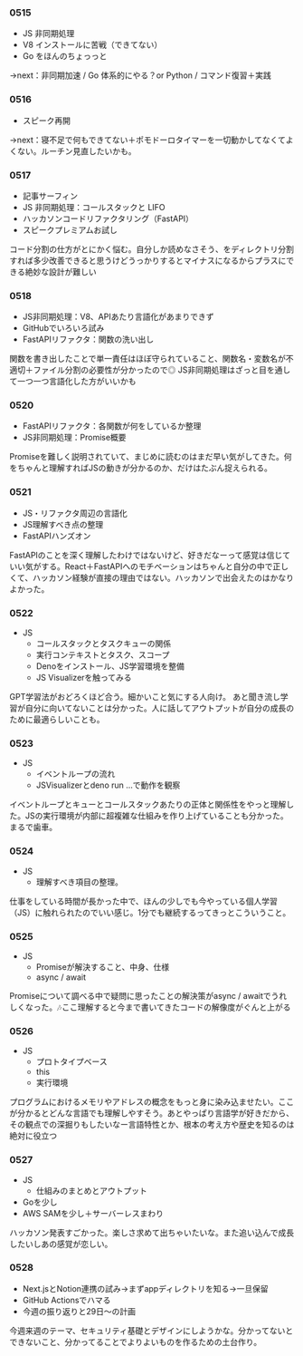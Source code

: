### 0515

- JS 非同期処理
- V8 インストールに苦戦（できてない）
- Go をほんのちょっっと

→next：非同期加速 / Go 体系的にやる？or Python / コマンド復習＋実践

### 0516

- スピーク再開

→next：寝不足で何もできてない＋ポモドーロタイマーを一切動かしてなくてよくない。ルーチン見直したいかも。

### 0517

- 記事サーフィン
- JS 非同期処理：コールスタックと LIFO
- ハッカソンコードリファクタリング（FastAPI）
- スピークプレミアムお試し

コード分割の仕方がとにかく悩む。自分しか読めなさそう、をディレクトリ分割すれば多少改善できると思うけどうっかりするとマイナスになるからプラスにできる絶妙な設計が難しい

### 0518

- JS非同期処理：V8、APIあたり言語化があまりできず
- GitHubでいろいろ試み
- FastAPIリファクタ：関数の洗い出し

関数を書き出したことで単一責任はほぼ守られていること、関数名・変数名が不適切＋ファイル分割の必要性が分かったので◎
JS非同期処理はざっと目を通して一つ一つ言語化した方がいいかも

### 0520

- FastAPIリファクタ：各関数が何をしているか整理
- JS非同期処理：Promise概要

Promiseを難しく説明されていて、まじめに読むのはまだ早い気がしてきた。何をちゃんと理解すればJSの動きが分かるのか、だけはたぶん捉えられる。

### 0521
- JS・リファクタ周辺の言語化
- JS理解すべき点の整理
- FastAPIハンズオン

FastAPIのことを深く理解したわけではないけど、好きだなーって感覚は信じていい気がする。React＋FastAPIへのモチベーションはちゃんと自分の中で正しくて、ハッカソン経験が直接の理由ではない。ハッカソンで出会えたのはかなりよかった。

### 0522
- JS
    - コールスタックとタスクキューの関係
    - 実行コンテキストとタスク、スコープ
    - Denoをインストール、JS学習環境を整備
    - JS Visualizerを触ってみる

GPT学習法がおどろくほど合う。細かいこと気にする人向け。
あと聞き流し学習が自分に向いてないことは分かった。人に話してアウトプットが自分の成長のために最適らしいことも。

### 0523
- JS
    - イベントループの流れ
    - JSVisualizerとdeno run ...で動作を観察

イベントループとキューとコールスタックあたりの正体と関係性をやっと理解した。JSの実行環境が内部に超複雑な仕組みを作り上げていることも分かった。まるで歯車。

### 0524
- JS
    - 理解すべき項目の整理。

仕事をしている時間が長かった中で、ほんの少しでも今やっている個人学習（JS）に触れられたのでいい感じ。1分でも継続するってきっとこういうこと。

### 0525
- JS
    - Promiseが解決すること、中身、仕様
    - async / await

Promiseについて調べる中で疑問に思ったことの解決策がasync / awaitでうれしくなった。🎶ここ理解すると今まで書いてきたコードの解像度がぐんと上がる

### 0526
- JS
    - プロトタイプベース
    - this
    - 実行環境

プログラムにおけるメモリやアドレスの概念をもっと身に染み込ませたい。ここが分かるとどんな言語でも理解しやすそう。あとやっぱり言語学が好きだから、その観点での深掘りもしたいなー言語特性とか、根本の考え方や歴史を知るのは絶対に役立つ

### 0527
- JS
    - 仕組みのまとめとアウトプット
- Goを少し
- AWS SAMを少し＋サーバーレスまわり

ハッカソン発表すごかった。楽しさ求めて出ちゃいたいな。また追い込んで成長したいしあの感覚が恋しい。

### 0528
- Next.jsとNotion連携の試み→まずappディレクトリを知る→一旦保留
- GitHub Actionsでハマる
- 今週の振り返りと29日〜の計画

今週来週のテーマ、セキュリティ基礎とデザインにしようかな。分かってないとできないこと、分かってることでよりよいものを作るための土台作り。

